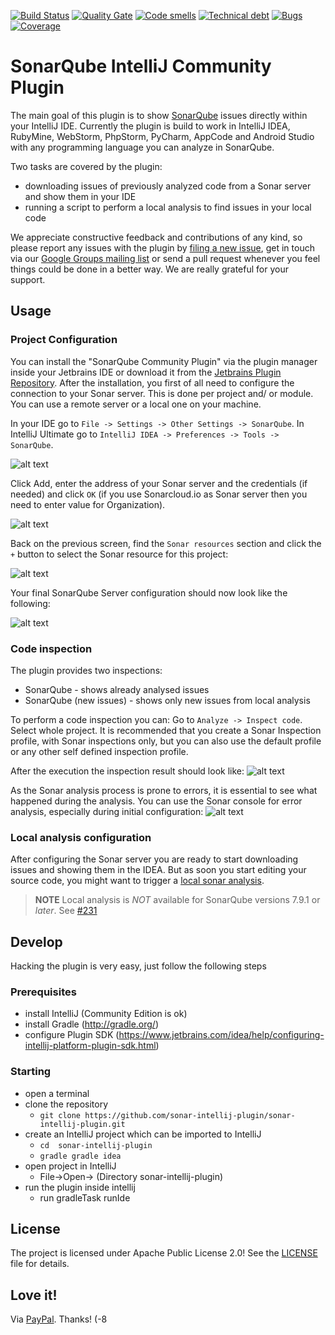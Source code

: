 [![Build Status](https://travis-ci.org/sonar-intellij-plugin/sonar-intellij-plugin.svg?branch=master)](https://travis-ci.org/sonar-intellij-plugin/sonar-intellij-plugin)
[![Quality Gate](https://sonarcloud.io/api/project_badges/measure?project=sonar-intellij-plugin&metric=alert_status)](https://sonarcloud.io/dashboard?id=sonar-intellij-plugin)
[![Code smells](https://sonarcloud.io/api/project_badges/measure?project=sonar-intellij-plugin&metric=code_smells)](https://sonarcloud.io/component_measures?id=sonar-intellij-plugin&metric=code_smells)
[![Technical debt](https://sonarcloud.io/api/project_badges/measure?project=sonar-intellij-plugin&metric=sqale_index)](https://sonarcloud.io/component_measures?id=sonar-intellij-plugin&metric=sqale_index)
[![Bugs](https://sonarcloud.io/api/project_badges/measure?project=sonar-intellij-plugin&metric=bugs)](https://sonarcloud.io/component_measures?id=sonar-intellij-plugin&metric=bugs)
[![Coverage](https://sonarcloud.io/api/project_badges/measure?project=sonar-intellij-plugin&metric=coverage)](https://sonarcloud.io/component_measures?id=sonar-intellij-plugin&metric=coverage)

SonarQube IntelliJ Community Plugin
===================================

The main goal of this plugin is to show [SonarQube](http://sonarqube.org) issues directly within your IntelliJ IDE.
Currently the plugin is build to work in IntelliJ IDEA, RubyMine, WebStorm, PhpStorm, PyCharm, AppCode and Android Studio with any programming language you can analyze in SonarQube.

Two tasks are covered by the plugin: 
* downloading issues of previously analyzed code from a Sonar server and show them in your IDE
* running a script to perform a local analysis to find issues in your local code

We appreciate constructive feedback and contributions of any kind, so please report any issues with the plugin by [filing a new issue](https://github.com/sonar-intellij-plugin/sonar-intellij-plugin/issues/new), get in touch via our [Google Groups mailing list](https://groups.google.com/forum/#!forum/sonarqube-intellij-plugin) or send a pull request whenever you feel things could be done in a better way. We are really grateful for your support.


## Usage

### Project Configuration

You can install the "SonarQube Community Plugin" via the plugin manager inside your Jetbrains IDE or download it from the [Jetbrains Plugin Repository](http://plugins.jetbrains.com/plugin/7238). After the installation, you first of all need to configure the connection to your Sonar server. This is done per project and/ or module. You can use a remote server or a local one on your machine.

In your IDE go to `File -> Settings -> Other Settings -> SonarQube`. In IntelliJ Ultimate go to `IntelliJ IDEA -> Preferences -> Tools -> SonarQube`.

![alt text](https://raw.github.com/sonar-intellij-plugin/sonar-intellij-plugin/master/screenshots/server_selection.png "Example server selection")


Click Add, enter the address of your Sonar server and the credentials (if needed) and click `OK` (if you use Sonarcloud.io as Sonar server then you need to enter value for Organization).

![alt text](https://raw.github.com/sonar-intellij-plugin/sonar-intellij-plugin/master/screenshots/server_configuration.png "Example server configuration")


Back on the previous screen, find the `Sonar resources` section and click the `+` button to select the Sonar resource for this project:

![alt text](https://raw.github.com/sonar-intellij-plugin/sonar-intellij-plugin/master/screenshots/resource_selection.png "Example resource selection")

Your final SonarQube Server configuration should now look like the following:

![alt text](https://raw.github.com/sonar-intellij-plugin/sonar-intellij-plugin/master/screenshots/server_configuration_complete.png "Example resource selection")


### Code inspection

The plugin provides two inspections:
* SonarQube - shows already analysed issues
* SonarQube (new issues) - shows only new issues from local analysis

To perform a code inspection you can:
Go to `Analyze -> Inspect code`.
Select whole project. It is recommended that you create a Sonar Inspection profile, with Sonar inspections only, but you can also use the default profile or any other self defined inspection profile.

After the execution the inspection result should look like:
![alt text](https://raw.github.com/sonar-intellij-plugin/sonar-intellij-plugin/master/screenshots/analysis_results.png "Example resource selection")

As the Sonar analysis process is prone to errors, it is essential to see what happened during the analysis. You can use the Sonar console for error analysis, especially during initial configuration:
![alt text](https://raw.github.com/sonar-intellij-plugin/sonar-intellij-plugin/master/screenshots/sonar_console2.png "Example resource selection")

### Local analysis configuration

After configuring the Sonar server you are ready to start downloading issues and showing them in the IDEA. But as soon you start editing your source code, you might want to trigger a [local sonar analysis](./doc/local_analysis.md).

> **NOTE** Local analysis is _NOT_ available for SonarQube versions 7.9.1 or _later_. See [#231](https://github.com/sonar-intellij-plugin/sonar-intellij-plugin/issues/231)

## Develop

Hacking the plugin is very easy, just follow the following steps

### Prerequisites

- install IntelliJ (Community Edition is ok) 
- install Gradle (http://gradle.org/) 
- configure Plugin SDK (https://www.jetbrains.com/idea/help/configuring-intellij-platform-plugin-sdk.html)

### Starting

- open a terminal
- clone the repository 
    - `git clone https://github.com/sonar-intellij-plugin/sonar-intellij-plugin.git`
- create an IntelliJ project which can be imported to IntelliJ 
    - `cd  sonar-intellij-plugin` 
    - `gradle gradle idea`
- open project in IntelliJ
    - File->Open-> (Directory sonar-intellij-plugin)
- run the plugin inside intellij
    - run gradleTask runIde  

## License

The project is licensed under Apache Public License 2.0! See the [LICENSE](LICENSE) file for details.

## Love it!

Via <a href="https://www.paypal.com/cgi-bin/webscr?cmd=_s-xclick&hosted_button_id=5ZG69XAD2JMVS" target="_blank">PayPal</a>. Thanks! (-8
